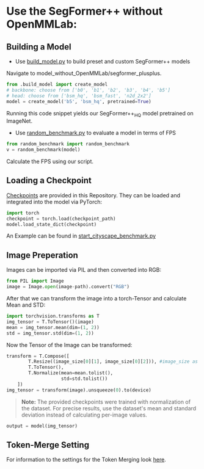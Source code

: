 # Use the SegFormer++ without OpenMMLab:

## Building a Model

- Use [build_model.py](../../model_without_OpenMMLab/segformer_plusplus/build_model.py) to build preset and custom SegFormer++ models

Navigate to model_without_OpenMMLab/segformer_plusplus.
```python
from .build_model import create_model
# backbone: choose from ['b0', 'b1', 'b2', 'b3', 'b4', 'b5']
# head: choose from ['bsm_hq', 'bsm_fast', 'n2d_2x2']
model = create_model('b5', 'bsm_hq', pretrained=True)
```
Running this code snippet yields our SegFormer++<sub>HQ</sub> model pretrained on ImageNet.

- Use [random_benchmark.py](../../model_without_OpenMMLab/segformer_plusplus/random_benchmark.py) to evaluate a model in terms of FPS

```python
from random_benchmark import random_benchmark
v = random_benchmark(model)
```
Calculate the FPS using our script.

## Loading a Checkpoint

[Checkpoints](../../README.md) are provided in this Repository.
They can be loaded and integrated into the model via PyTorch:
```python
import torch
checkpoint = torch.load(checkpoint_path)
model.load_state_dict(checkpoint)
```
An Example can be found in [start_cityscape_benchmark.py](../../model_without_OpenMMLab/segformer_plusplus/start_cityscape_benchmark.py)

## Image Preperation

Images can be imported via PIL and then converted into RGB:

```python
from PIL import Image
image = Image.open(image-path).convert("RGB")
```

After that we can transform the image into a torch-Tensor and calculate Mean and STD:

```python
import torchvision.transforms as T
img_tensor = T.ToTensor()(image)
mean = img_tensor.mean(dim=(1, 2))
std = img_tensor.std(dim=(1, 2))
```

Now the Tensor of the Image can be transformed:

```python
transform = T.Compose([
        T.Resize((image_size[0][1], image_size[0][2])), #image_size as wished
        T.ToTensor(),
        T.Normalize(mean=mean.tolist(),
                    std=std.tolist())
    ])
img_tensor = transform(image).unsqueeze(0).to(device)
```

> **Note:** The provided checkpoints were trained with normalization of the dataset. 
> For precise results, use the dataset's mean and standard deviation instead of calculating per-image values.

```python
output = model(img_tensor)
```

## Token-Merge Setting

For information to the settings for the Token Merging look [here](../../docs/run/token_merging.md).

